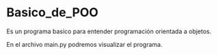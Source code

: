 # Basico_de_POO
Es un programa basico para entender programación orientada a objetos.

En el archivo main.py podremos visualizar el programa.
